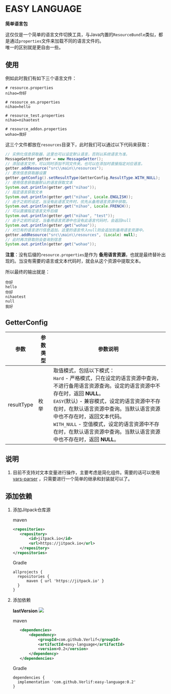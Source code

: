 # EASY LANGUAGE

__简单语言包__

这仅仅是一个简单的语言文件切换工具，与Java内置的`ResourceBundle`类似，都是通过`properties`文件来加载不同的语言文件的。  
唯一的区别就是更自由一些。

## 使用

例如此时我们有如下三个语言文件：

```properties
# resource.properties
nihao=你好
```

```properties
# resource_en.properties
nihao=hello
```

```properties
# resource_test.properties
nihao=nihaotest
```

```properties
# resource_addon.properties
wohao=我好
```

这三个文件都放在`resources`目录下，此时我们可以通过以下代码来获取：

```java
// 实例化信息获取器，这里也可以设定默认语言，否则以系统语言为准。
MessageGetter getter = new MessageGetter();
// 添加语言文件，可以同时添加不同文件夹。也可以在添加时直接指定对应语言。
getter.addResource("src\\main\\resources");
// 更改信息获取器设置
getter.getConfig().setResultType(GetterConfig.ResultType.WITH_NULL);
// 使用信息获取器默认的语言获取文本
System.out.println(getter.get("nihao"));
// 指定语言获取文本
System.out.println(getter.get("nihao", Locale.ENGLISH));
// 由于之前的设定，当没有此语言文件时，优先从备用语言资源中获取。
System.out.println(getter.get("nihao", Locale.FRENCH));
// 可以直接指定语言文件后缀
System.out.println(getter.get("nihao", "test"));
// 由于之前的设定，当备用语言资源中也没有此语言代码时，会返回null
System.out.println(getter.get("wohao"));
// 对已有的语言进行信息追加。这里的语言传入null则会追加到备用语言资源中。
getter.addResource("src\\main\\resources", (Locale) null);
// 此时再次获取则会查询到信息
System.out.println(getter.get("wohao"));
```

__注意__：没有后缀的`resource.properties`是作为 __备用语言资源__，也就是最终替补出现的。当没有需要的语言或文本代码时，就会从这个资源中提取文本。

所以最终的输出就是：

```text
你好
hello
你好
nihaotest
null
我好
```

## GetterConfig

| 参数         | 参数类型 | 参数说明                                                                                                                                                                                                                            |
|------------|------|---------------------------------------------------------------------------------------------------------------------------------------------------------------------------------------------------------------------------------|
| resultType | 枚举   | 取值模式，包括以下模式：<br/>`Hard` - 严格模式，只在设定的语言资源中查询，不进行备用语言资源查询。设定的语言资源中不存在时，返回 __NULL__。<br/>`EASY`(默认) - 兼容模式，设定的语言资源中不存在时，在默认语言资源中查询。当默认语言资源中也不存在时，返回文本代码。<br/>`WITH_NULL` - 空值模式，设定的语言资源中不存在时，在默认语言资源中查询。当默认语言资源中也不存在时，返回 __NULL__。 |

## 说明

1. 目前不支持对文本变量进行操作，主要考虑是简化组件。需要的话可以使用 [vars-parser](https://github.com/Verlif/vars-parser) ，只需要进行一个简单的继承和封装就可以了。

## 添加依赖

1. 添加Jitpack仓库源

   maven

   ```xml
   <repositories>
      <repository>
          <id>jitpack.io</id>
          <url>https://jitpack.io</url>
      </repository>
   </repositories>
   ```

   Gradle

   ```text
   allprojects {
     repositories {
         maven { url 'https://jitpack.io' }
     }
   }
   ```

2. 添加依赖

   __lastVersion__ [![](https://jitpack.io/v/Verlif/easy-language.svg)](https://jitpack.io/#Verlif/easy-language)

   maven

   ```xml
      <dependencies>
          <dependency>
              <groupId>com.github.Verlif</groupId>
              <artifactId>easy-language</artifactId>
              <version>0.2</version>
          </dependency>
      </dependencies>
   ```

   Gradle

   ```text
   dependencies {
     implementation 'com.github.Verlif:easy-language:0.2'
   }
   ```
